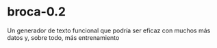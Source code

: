 # broca-0.2
 Un generador de texto funcional que podría ser eficaz con muchos más datos y, sobre todo, más entrenamiento
